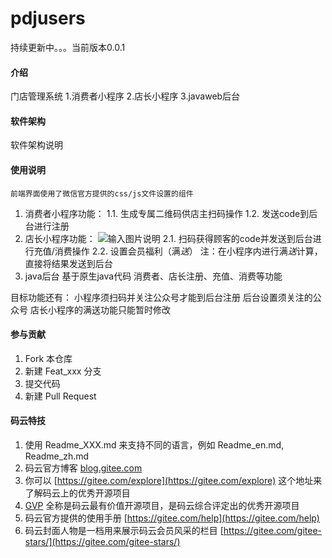 # pdjusers
持续更新中。。。当前版本0.0.1
#### 介绍
门店管理系统
1.消费者小程序
2.店长小程序
3.javaweb后台

#### 软件架构
软件架构说明


#### 使用说明
    前端界面使用了微信官方提供的css/js文件设置的组件
1. 消费者小程序功能：
    1.1. 生成专属二维码供店主扫码操作
    1.2. 发送code到后台进行注册
2. 店长小程序功能：
    ![输入图片说明](https://gitee.com/uploads/images/2019/0411/185401_c6422755_4920738.png "QQ截图20190411185307.png")
    2.1. 扫码获得顾客的code并发送到后台进行充值/消费操作
    2.2. 设置会员福利（满*送*）
        注：在小程序内进行满*送*计算，直接将结果发送到后台
3. java后台
    基于原生java代码
    消费者、店长注册、充值、消费等功能


目标功能还有：
    小程序须扫码并关注公众号才能到后台注册
    后台设置须关注的公众号
    店长小程序的满送功能只能暂时修改

#### 参与贡献

1. Fork 本仓库
2. 新建 Feat_xxx 分支
3. 提交代码
4. 新建 Pull Request


#### 码云特技

1. 使用 Readme\_XXX.md 来支持不同的语言，例如 Readme\_en.md, Readme\_zh.md
2. 码云官方博客 [blog.gitee.com](https://blog.gitee.com)
3. 你可以 [https://gitee.com/explore](https://gitee.com/explore) 这个地址来了解码云上的优秀开源项目
4. [GVP](https://gitee.com/gvp) 全称是码云最有价值开源项目，是码云综合评定出的优秀开源项目
5. 码云官方提供的使用手册 [https://gitee.com/help](https://gitee.com/help)
6. 码云封面人物是一档用来展示码云会员风采的栏目 [https://gitee.com/gitee-stars/](https://gitee.com/gitee-stars/)